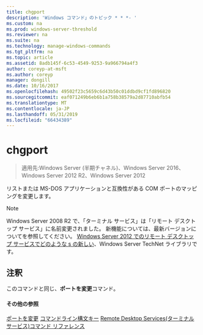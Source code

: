 ```yaml
---
title: chgport
description: 'Windows コマンド」のトピック * * *- '
ms.custom: na
ms.prod: windows-server-threshold
ms.reviewer: na
ms.suite: na
ms.technology: manage-windows-commands
ms.tgt_pltfrm: na
ms.topic: article
ms.assetid: 8adb145f-6c53-4549-9253-9a966794a4f3
author: coreyp-at-msft
ms.author: coreyp
manager: dongill
ms.date: 10/16/2017
ms.openlocfilehash: 49502f23c5659c6d43b50c01ddbd9cf1fd896820
ms.sourcegitcommit: eaf071249b6eb6b1a758b38579a2d87710abfb54
ms.translationtype: MT
ms.contentlocale: ja-JP
ms.lasthandoff: 05/31/2019
ms.locfileid: "66434389"
---
```

# <a name="chgport"></a>chgport

>適用先:Windows Server (半期チャネル)、Windows Server 2016、Windows Server 2012 R2、Windows Server 2012

リストまたは MS-DOS アプリケーションと互換性がある COM ポートのマッピングを変更します。
> [!NOTE]
> Windows Server 2008 R2 で、「ターミナル サービス」は「リモート デスクトップ サービス」に名前変更されました。 新機能については、最新バージョンについてを参照してください。 [Windows Server 2012 でのリモート デスクトップ サービスでどのような s の新しい](https://technet.microsoft.com/library/hh831527)、Windows Server TechNet ライブラリです。
> ## <a name="remarks"></a>注釈
> このコマンドと同じ、**ポートを変更**コマンド。
> #### <a name="additional-references"></a>その他の参照
> [ポートを変更](change-port.md)
> [コマンドライン構文キー](command-line-syntax-key.md)
> [Remote Desktop Services&#40;ターミナル サービス&#41;コマンド リファレンス](remote-desktop-services-terminal-services-command-reference.md)

